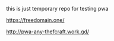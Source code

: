 this is just temporary repo for testing pwa


https://freedomain.one/


http://pwa-any-thefcraft.work.gd/
